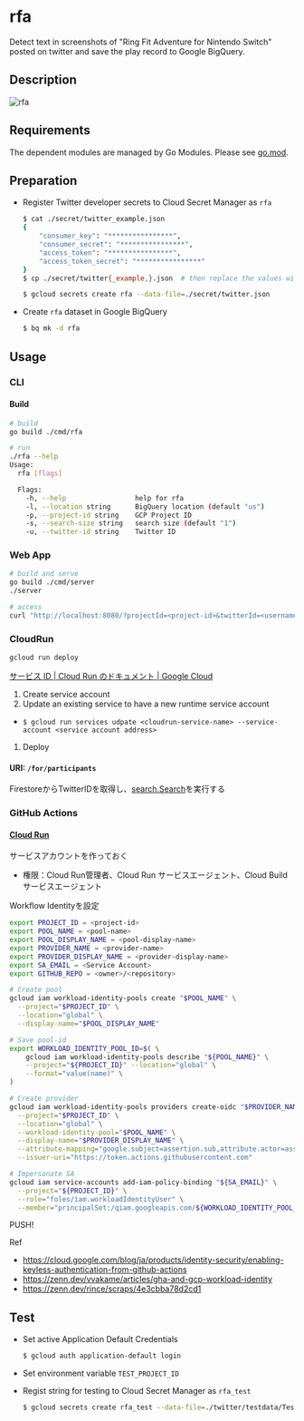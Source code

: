 # rfa

Detect text in screenshots of "Ring Fit Adventure for Nintendo Switch" posted on twitter and save the play record to Google BigQuery.

## Description

![rfa](https://github.com/tosh223/rfa/blob/main/rfa.png)

## Requirements

The dependent modules are managed by Go Modules.
Please see [go.mod](https://github.com/tosh223/rfa/blob/main/go.mod).

## Preparation

- Register Twitter developer secrets to Cloud Secret Manager as `rfa`

    ```sh
    $ cat ./secret/twitter_example.json
    {
        "consumer_key": "****************",
        "consumer_secret": "****************",
        "access_token": "****************",
        "access_token_secret": "****************"
    }
    $ cp ./secret/twitter{_example,}.json  # then replace the values with your actual ones.

    $ gcloud secrets create rfa --data-file=./secret/twitter.json
    ```

- Create `rfa` dataset in Google BigQuery

    ```sh
    $ bq mk -d rfa
    ```

## Usage
### CLI

#### Build
```sh
# build
go build ./cmd/rfa

# run
./rfa --help
Usage:
  rfa [flags]

  Flags:
    -h, --help                 help for rfa
    -l, --location string      BigQuery location (default "us")
    -p, --project-id string    GCP Project ID
    -s, --search-size string   search size (default "1")
    -u, --twitter-id string    Twitter ID
```

### Web App

```sh
# build and serve
go build ./cmd/server
./server

# access
curl "http://localhost:8080/?projectId=<project-id>&twitterId=<username>&location=<bigquery-location>&size=<search-size>"
```

### CloudRun

```sh
gcloud run deploy
```

[サービス ID | Cloud Run のドキュメント | Google Cloud](https://cloud.google.com/run/docs/securing/service-identity?hl=ja)

1. Create service account
1. Update an existing service to have a new runtime service account
  - `$ gcloud run services udpate <cloudrun-service-name> --service-account <service account address>`
1. Deploy

#### URI: `/for/participants`
FirestoreからTwitterIDを取得し、[search.Search](./search/search.go)を実行する

### GitHub Actions
#### [Cloud Run](./.github/workflows/cloud-run.yml)
サービスアカウントを作っておく
- 権限：Cloud Run管理者、Cloud Run サービスエージェント、Cloud Build サービスエージェント

Workflow Identityを設定
```sh
export PROJECT_ID = <project-id>
export POOL_NAME = <pool-name>
export POOL_DISPLAY_NAME = <pool-display-name>
export PROVIDER_NAME = <provider-name>
export PROVIDER_DISPLAY_NAME = <provider-display-name>
export SA_EMAIL = <Service Account>
export GITHUB_REPO = <owner>/<repository>

# Create pool
gcloud iam workload-identity-pools create "$POOL_NAME" \
  --project="$PROJECT_ID" \
  --location="global" \
  --display-name="$POOL_DISPLAY_NAME"

# Save pool-id
export WORKLOAD_IDENTITY_POOL_ID=$( \
    gcloud iam workload-identity-pools describe "${POOL_NAME}" \
    --project="${PROJECT_ID}" --location="global" \
    --format="value(name)" \
)

# Create provider
gcloud iam workload-identity-pools providers create-oidc "$PROVIDER_NAME" \
  --project="$PROJECT_ID" \
  --location="global" \
  --workload-identity-pool="$POOL_NAME" \
  --display-name="$PROVIDER_DISPLAY_NAME" \
  --attribute-mapping="google.subject=assertion.sub,attribute.actor=assertion.actor,attribute.aud=assertion.aud,attribute.repository=assertion.repository" \
  --issuer-uri="https://token.actions.githubusercontent.com"

# Impersonate SA
gcloud iam service-accounts add-iam-policy-binding "${SA_EMAIL}" \
  --project="${PROJECT_ID}" \
  --role="foles/iam.workloadIdentityUser" \
  --member="principalSet:/qiam.googleapis.com/${WORKLOAD_IDENTITY_POOL_ID}/attribute.repository/${GITHUB_REPO}"
```

PUSH!

Ref
- https://cloud.google.com/blog/ja/products/identity-security/enabling-keyless-authentication-from-github-actions
- https://zenn.dev/vvakame/articles/gha-and-gcp-workload-identity
- https://zenn.dev/rince/scraps/4e3cbba78d2cd1


## Test

- Set active Application Default Credentials

    ```sh
    $ gcloud auth application-default login
    ```

- Set environment variable `TEST_PROJECT_ID`

- Regist string for testing to Cloud Secret Manager as `rfa_test`

    ```sh
    $ gcloud secrets create rfa_test --data-file=./twitter/testdata/TestSetTwitterConfig.json
    ```
